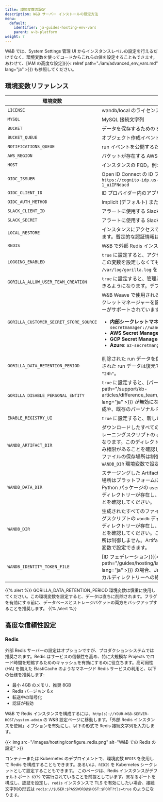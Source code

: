 ```yaml
---
title: 環境変数の設定
description: W&B サーバー インストールの設定方法
menu:
  default:
    identifier: ja-guides-hosting-env-vars
    parent: w-b-platform
weight: 7
---
```


W&B では、System Settings 管理 UI からインスタンスレベルの設定を行えるだけでなく、環境変数を使ってコードからこれらの値を設定することもできます。あわせて、[IAM の高度な設定]({{< relref path="./iam/advanced_env_vars.md" lang="ja" >}}) も参照してください。

## 環境変数リファレンス

| 環境変数             | 説明                                                                                                                                                                              |
|----------------------------------|------------------------------------------------------------------------------------------------------------------------------------------------------------------------------------------|
| `LICENSE`                          | wandb/local のライセンス                                                                                                                                                                 |
| `MYSQL`                            | MySQL 接続文字列                                                                                                                                                              |
| `BUCKET`                           | データを保存するための S3 / GCS バケット                                                                                                                                                     |
| `BUCKET_QUEUE`                     | オブジェクト作成イベントのための SQS / Google PubSub キュー                                                                                                                                 |
| `NOTIFICATIONS_QUEUE`              | run イベントを公開するための SQS キュー                                                                                                                                             |
| `AWS_REGION`                       | バケットが存在する AWS リージョン                                                                                                                                                   |
| `HOST`                             | インスタンスの FQD。例: `https://my.domain.net`                                                                                                       |
| `OIDC_ISSUER`                      | Open ID Connect の ID プロバイダーへの URL。例: `https://cognito-idp.us-east-1.amazonaws.com/us-east-1_uiIFNdacd` |
| `OIDC_CLIENT_ID`                   | ID プロバイダー内のアプリケーションのクライアント ID                                                                                                                                   |
| `OIDC_AUTH_METHOD`                 | Implicit (デフォルト) または pkce。詳細は以下を参照してください                                                                                                                                   |
| `SLACK_CLIENT_ID`                  | アラートに使用する Slack アプリケーションのクライアント ID                                                                                                                        |
| `SLACK_SECRET`                     | アラートに使用する Slack アプリケーションのシークレット                                                                                                                           |
| `LOCAL_RESTORE`                    | インスタンスにアクセスできない場合は、一時的に `true` に設定できます。暫定的な認証情報はコンテナーのログを参照してください。                                              |
| `REDIS`                            | W&B で外部 Redis インスタンスを設定するために使用します。                                                                                                                                |
| `LOGGING_ENABLED`                  | `true` に設定すると、アクセスログが stdout にストリームされます。この変数を設定しなくても、サイドカーコンテナーをマウントして `/var/log/gorilla.log` をテールすることもできます。                              |
| `GORILLA_ALLOW_USER_TEAM_CREATION` | `true` に設定すると、管理者以外の Users が新しい Teams を作成できるようになります。デフォルトは `false` です。                                                                                                         |
| `GORILLA_CUSTOMER_SECRET_STORE_SOURCE` | W&B Weave で使用されるチームシークレットを保存するためのシークレットマネージャーを設定します。以下のシークレットマネージャーがサポートされています: <ul><li><b>内部シークレットマネージャー</b> (デフォルト): <code>k8s-secretmanager://wandb-secret</code></li><li><b>AWS Secret Manager</b>: <code>aws-secretmanager</code></li><li><b>GCP Secret Manager</b>: <code>gcp-secretmanager</code></li><li><b>Azure</b>: <code>az-secretmanger</code></li></ul>  |
| `GORILLA_DATA_RETENTION_PERIOD`    | 削除された run データを保持する期間を時間単位で指定します。削除された run データは復元できません。入力値に `h` を付けます。例: `"24h"`。 |
| `GORILLA_DISABLE_PERSONAL_ENTITY`  | `true` に設定すると、[パーソナル Entities]({{< relref path="/support/kb-articles/difference_team_entity_user_entity_mean_me.md" lang="ja" >}}) が無効になります。新しいパーソナル Projects の作成や、既存のパーソナル Projects への書き込みが防止されます。 |
| `ENABLE_REGISTRY_UI`               | `true` に設定すると、新しい W&B Registry UI を有効にします。            |
| `WANDB_ARTIFACT_DIR`               | ダウンロードしたすべての Artifacts の保存先。未設定の場合は、トレーニングスクリプトの `artifacts` ディレクトリーがデフォルトになります。このディレクトリーが存在し、実行中のユーザーに書き込み権限があることを確認してください。これは生成されたメタデータファイルの保存場所は制御しません。メタデータの保存場所は `WANDB_DIR` 環境変数で設定できます。 |
| `WANDB_DATA_DIR`                   | ステージングした Artifacts をアップロードする場所。デフォルトの場所はプラットフォームによって異なります。これは `platformdirs` Python パッケージの `user_data_dir` の値を使用するためです。このディレクトリーが存在し、実行中のユーザーに書き込み権限があることを確認してください。 |
| `WANDB_DIR`                        | 生成されたすべてのファイルの保存先。未設定の場合は、トレーニングスクリプトの `wandb` ディレクトリーがデフォルトになります。このディレクトリーが存在し、実行中のユーザーに書き込み権限があることを確認してください。これはダウンロードした Artifacts の保存場所は制御しません。Artifacts の保存場所は `WANDB_ARTIFACT_DIR` 環境変数で設定できます。 |
| `WANDB_IDENTITY_TOKEN_FILE`        | [ID フェデレーション]({{< relref path="/guides/hosting/iam/authentication/identity_federation.md" lang="ja" >}}) の場合、Java Web Tokens (JWT) が保存されるローカルディレクトリーへの絶対パス。 |
{{% alert %}}
GORILLA_DATA_RETENTION_PERIOD 環境変数は慎重に使用してください。この環境変数を設定すると、データは直ちに削除されます。フラグを有効にする前に、データベースとストレージバケットの両方をバックアップすることを推奨します。
{{% /alert %}}

## 高度な信頼性設定

### Redis

外部 Redis サーバーの設定はオプションですが、プロダクションシステムでは推奨されます。Redis はサービスの信頼性を高め、特に大規模な Projects でロード時間を短縮するためのキャッシュを有効にするのに役立ちます。高可用性 (HA) を備えた ElastiCache のようなマネージド Redis サービスの利用と、以下の仕様を推奨します:
- 最小 4GB のメモリ、推奨 8GB
- Redis バージョン 6.x
- 転送中の暗号化
- 認証が有効

W&B で Redis インスタンスを構成するには、`http(s)://YOUR-W&B-SERVER-HOST/system-admin` の W&B 設定ページに移動します。「外部 Redis インスタンスを使用」オプションを有効にし、以下の形式で Redis 接続文字列を入力します。

{{< img src="/images/hosting/configure_redis.png" alt="W&B での Redis の設定" >}}

コンテナーまたは Kubernetes のデプロイメントで、環境変数 `REDIS` を使用して Redis を構成することもできます。あるいは、`REDIS` を Kubernetes シークレットとして設定することもできます。
このページは、Redis インスタンスがデフォルトポート `6379` で実行されていることを前提としています。異なるポートを構成し、認証を設定し、`redis` インスタンスで TLS を有効にしたい場合、接続文字列の形式は `redis://$USER:$PASSWORD@$HOST:$PORT?tls=true` のようになります。